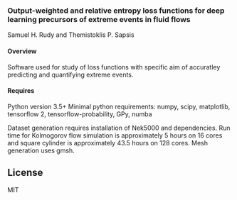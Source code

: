 ### Output-weighted and relative entropy loss functions for deep learning precursors of extreme events in fluid flows

Samuel H. Rudy and Themistoklis P. Sapsis

#### Overview

Software used for study of loss functions with specific aim of accuratley predicting and quantifying extreme events.

#### Requires

Python version 3.5+
Minimal python requirements: numpy, scipy, matplotlib, tensorflow 2, tensorflow-probability, GPy, numba

Dataset generation requires installation of Nek5000 and dependencies.  Run time for Kolmogorov flow simulation is approximately 5 hours on 16 cores and square cylinder is approximately 43.5 hours on 128 cores.  Mesh generation uses gmsh.

License
----
MIT
